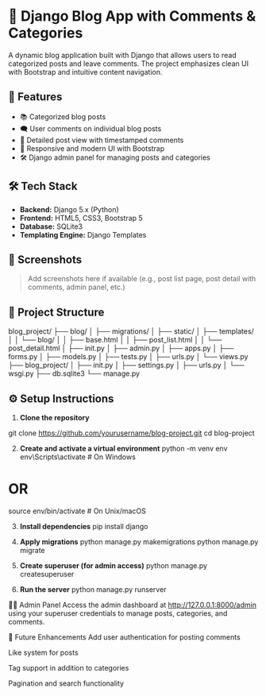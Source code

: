 # 📝 Django Blog App with Comments & Categories

A dynamic blog application built with Django that allows users to read categorized posts and leave comments. The project emphasizes clean UI with Bootstrap and intuitive content navigation.

## 🚀 Features

- 📚 Categorized blog posts
- 🗨️ User comments on individual blog posts
- 🧵 Detailed post view with timestamped comments
- 🎨 Responsive and modern UI with Bootstrap
- 🛠️ Django admin panel for managing posts and categories

## 🛠️ Tech Stack

- **Backend:** Django 5.x (Python)
- **Frontend:** HTML5, CSS3, Bootstrap 5
- **Database:** SQLite3
- **Templating Engine:** Django Templates

## 📸 Screenshots

> Add screenshots here if available (e.g., post list page, post detail with comments, admin panel, etc.)

## 📂 Project Structure

blog_project/
├── blog/
│ ├── migrations/
│ ├── static/
│ ├── templates/
│ │ └── blog/
│ │ ├── base.html
│ │ ├── post_list.html
│ │ └── post_detail.html
│ ├── init.py
│ ├── admin.py
│ ├── apps.py
│ ├── forms.py
│ ├── models.py
│ ├── tests.py
│ ├── urls.py
│ └── views.py
├── blog_project/
│ ├── init.py
│ ├── settings.py
│ ├── urls.py
│ └── wsgi.py
├── db.sqlite3
└── manage.py

## ⚙️ Setup Instructions

1. **Clone the repository**

git clone https://github.com/yourusername/blog-project.git
cd blog-project

2. **Create and activate a virtual environment**
python -m venv env
env\Scripts\activate  # On Windows
# OR
source env/bin/activate  # On Unix/macOS

3. **Install dependencies**
pip install django

4. **Apply migrations**
python manage.py makemigrations
python manage.py migrate

5. **Create superuser (for admin access)**
python manage.py createsuperuser

6. **Run the server**
python manage.py runserver

🧑‍💻 Admin Panel
Access the admin dashboard at http://127.0.0.1:8000/admin using your superuser credentials to manage posts, categories, and comments.

📌 Future Enhancements
Add user authentication for posting comments

Like system for posts

Tag support in addition to categories

Pagination and search functionality